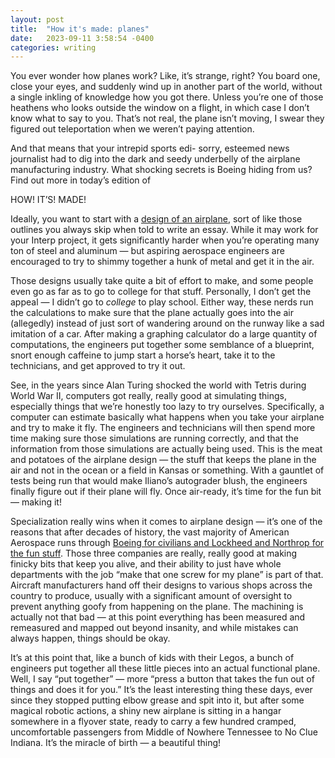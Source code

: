 ```yaml
---
layout: post
title:  "How it's made: planes"
date:   2023-09-11 3:58:54 -0400
categories: writing
---
```



You ever wonder how planes work? Like, it’s strange, right? You board one, close your eyes, and suddenly wind up in another part of the world, without a single inkling of knowledge how you got there. Unless you’re one of those heathens who looks outside the window on a flight, in which case I don’t know what to say to you. That’s not real, the plane isn’t moving, I swear they figured out teleportation when we weren’t paying attention.

And that means that your intrepid sports edi- sorry, esteemed news journalist had to dig into the dark and seedy underbelly of the airplane manufacturing industry. What shocking secrets is Boeing hiding from us? Find out more in today’s edition of

HOW! IT’S! MADE!

Ideally, you want to start with a [design of an airplane](https://youtu.be/liZ0WEEsuz4?si=i8jNYvN145SCDmI5), sort of like those outlines you always skip when told to write an essay. While it may work for your Interp project, it gets significantly harder when you’re operating many ton of steel and aluminum — but aspiring aerospace engineers are encouraged to try to shimmy together a hunk of metal and get it in the air.

Those designs usually take quite a bit of effort to make, and some people even go as far as to go to college for that stuff. Personally, I don’t get the appeal — I didn’t go to *college* to play school. Either way, these nerds run the calculations to make sure that the plane actually goes into the air (allegedly) instead of just sort of wandering around on the runway like a sad imitation of a car. After making a graphing calculator do a large quantity of computations, the engineers put together some semblance of a blueprint, snort enough caffeine to jump start a horse’s heart, take it to the technicians, and get approved to try it out.

See, in the years since Alan Turing shocked the world with Tetris during World War II, computers got really, really good at simulating things, especially things that we’re honestly too lazy to try ourselves. Specifically, a computer can estimate basically what happens when you take your airplane and try to make it fly. The engineers and technicians will then spend more time making sure those simulations are running correctly, and that the information from those simulations are actually being used. This is the meat and potatoes of the airplane design — the stuff that keeps the plane in the air and not in the ocean or a field in Kansas or something. With a gauntlet of tests being run that would make Iliano’s autograder blush, the engineers finally figure out if their plane will fly. Once air-ready, it’s time for the fun bit — making it!

Specialization really wins when it comes to airplane design — it’s one of the reasons that after decades of history, the vast majority of American Aerospace runs through [Boeing for civilians and Lockheed and Northrop for the fun stuff](https://www.globaldata.com/companies/top-companies-by-sector/aerospace-and-defence/us-defense-companies-by-revenue/). Those three companies are really, really good at making finicky bits that keep you alive, and their ability to just have whole departments with the job “make that one screw for my plane” is part of that. Aircraft manufacturers hand off their designs to various shops across the country to produce, usually with a significant amount of oversight to prevent anything goofy from happening on the plane. The machining is actually not that bad — at this point everything has been measured and remeasured and mapped out beyond insanity, and while mistakes can always happen, things should be okay.

It’s at this point that, like a bunch of kids with their Legos, a bunch of engineers put together all these little pieces into an actual functional plane. Well, I say “put together” — more “press a button that takes the fun out of things and does it for you.” It’s the least interesting thing these days, ever since they stopped putting elbow grease and spit into it, but after some magical robotic actions, a shiny new airplane is sitting in a hangar somewhere in a flyover state, ready to carry a few hundred cramped, uncomfortable passengers from Middle of Nowhere Tennessee to No Clue Indiana. It’s the miracle of birth — a beautiful thing!